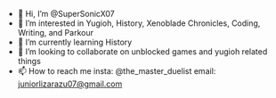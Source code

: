 - 👋 Hi, I’m @SuperSonicX07
- 👀 I’m interested in Yugioh, History, Xenoblade Chronicles, Coding, Writing, and Parkour
- 🌱 I’m currently learning History
- 💞️ I’m looking to collaborate on unblocked games and yugioh related things
- 📫 How to reach me insta: @the_master_duelist email: juniorlizarazu07@gmail.com

<!---
SuperSonicX07/SuperSonicX07 is a ✨ special ✨ repository because its `README.md` (this file) appears on your GitHub profile.
You can click the Preview link to take a look at your changes.
--->
